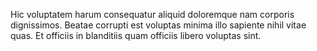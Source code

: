 Hic voluptatem harum consequatur aliquid doloremque nam corporis dignissimos. Beatae corrupti est voluptas minima illo sapiente nihil vitae quas. Et officiis in blanditiis quam officiis libero voluptas sint.